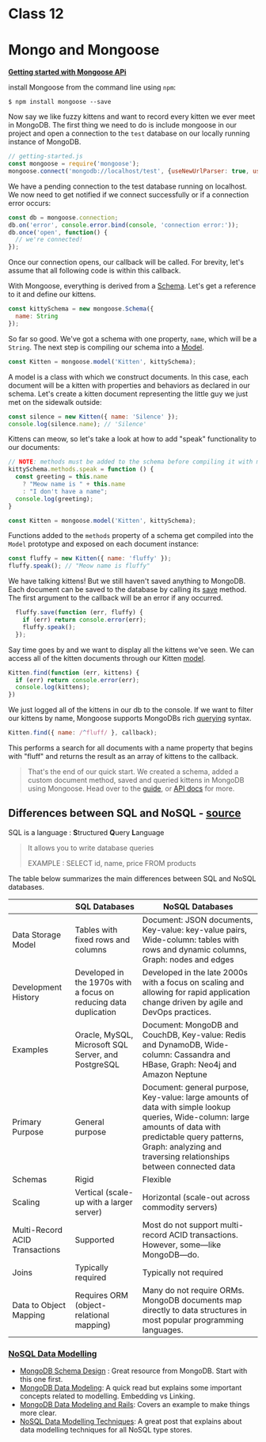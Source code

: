 # Class 12



# Mongo and Mongoose

[**Getting started with Mongoose APi**](https://mongoosejs.com/docs/index.html)

install Mongoose from the command line using `npm`:

```
$ npm install mongoose --save
```

Now say we like fuzzy kittens and want to record every kitten we ever meet in MongoDB. The first thing we need to do is include mongoose in our project and open a connection to the `test` database on our locally running instance of MongoDB.

```javascript
// getting-started.js
const mongoose = require('mongoose');
mongoose.connect('mongodb://localhost/test', {useNewUrlParser: true, useUnifiedTopology: true});
```

We have a pending connection to the test database running on localhost. We now need to get notified if we connect successfully or if a connection error occurs:

```javascript
const db = mongoose.connection;
db.on('error', console.error.bind(console, 'connection error:'));
db.once('open', function() {
  // we're connected!
});
```

Once our connection opens, our callback will be called. For brevity, let's assume that all following code is within this callback.

With Mongoose, everything is derived from a [Schema](https://mongoosejs.com/docs/guide.html). Let's get a reference to it and define our kittens.

```javascript
const kittySchema = new mongoose.Schema({
  name: String
});
```

So far so good. We've got a schema with one property, `name`, which will be a `String`. The next step is compiling our schema into a [Model](https://mongoosejs.com/docs/models.html).

```javascript
const Kitten = mongoose.model('Kitten', kittySchema);
```

A model is a class with which we construct documents. In this case, each document will be a kitten with properties and behaviors as declared in our schema. Let's create a kitten document representing the little guy we just met on the sidewalk outside:

```javascript
const silence = new Kitten({ name: 'Silence' });
console.log(silence.name); // 'Silence'
```

Kittens can meow, so let's take a look at how to add "speak" functionality to our documents:

```javascript
// NOTE: methods must be added to the schema before compiling it with mongoose.model()
kittySchema.methods.speak = function () {
  const greeting = this.name
    ? "Meow name is " + this.name
    : "I don't have a name";
  console.log(greeting);
}

const Kitten = mongoose.model('Kitten', kittySchema);
```

Functions added to the `methods` property of a schema get compiled into the `Model` prototype and exposed on each document instance:

```javascript
const fluffy = new Kitten({ name: 'fluffy' });
fluffy.speak(); // "Meow name is fluffy"
```

We have talking kittens! But we still haven't saved anything to MongoDB. Each document can be saved to the database by calling its [save](https://mongoosejs.com/docs/api.html#model_Model-save) method. The first argument to the callback will be an error if any occurred.

```javascript
  fluffy.save(function (err, fluffy) {
    if (err) return console.error(err);
    fluffy.speak();
  });
```

Say time goes by and we want to display all the kittens we've seen. We can access all of the kitten documents through our Kitten [model](https://mongoosejs.com/docs/models.html).

```javascript
Kitten.find(function (err, kittens) {
  if (err) return console.error(err);
  console.log(kittens);
})
```

We just logged all of the kittens in our db to the console. If we want to filter our kittens by name, Mongoose supports MongoDBs rich [querying](https://mongoosejs.com/docs/queries.html) syntax.

```javascript
Kitten.find({ name: /^fluff/ }, callback);
```

This performs a search for all documents with a name property that begins with "fluff" and returns the result as an array of kittens to the callback.

> That's the end of our quick start. We created a schema, added a custom document method, saved and queried kittens in MongoDB using Mongoose. Head over to the [guide](https://mongoosejs.com/docs/guide.html), or [API docs](https://mongoosejs.com/docs/api.html) for more.


## Differences between SQL and NoSQL - [source](https://www.mongodb.com/nosql-explained/nosql-vs-sql)

SQL is a language : **S**tructured **Q**uery **L**anguage

> It allows you to write database queries
>
> EXAMPLE : SELECT id, name, price FROM products

The table below summarizes the main differences between SQL and NoSQL databases.


|                                | SQL Databases                                                    | NoSQL Databases                                                                                                                                                                                                                  |
| -------------------------------- | ------------------------------------------------------------------ | ---------------------------------------------------------------------------------------------------------------------------------------------------------------------------------------------------------------------------------- |
| Data Storage Model             | Tables with fixed rows and columns                               | Document: JSON documents, Key-value: key-value pairs, Wide-column: tables with rows and dynamic columns, Graph: nodes and edges                                                                                                  |
| Development History            | Developed in the 1970s with a focus on reducing data duplication | Developed in the late 2000s with a focus on scaling and allowing for rapid application change driven by agile and DevOps practices.                                                                                              |
| Examples                       | Oracle, MySQL, Microsoft SQL Server, and PostgreSQL              | Document: MongoDB and CouchDB, Key-value: Redis and DynamoDB, Wide-column: Cassandra and HBase, Graph: Neo4j and Amazon Neptune                                                                                                  |
| Primary Purpose                | General purpose                                                  | Document: general purpose, Key-value: large amounts of data with simple lookup queries, Wide-column: large amounts of data with predictable query patterns, Graph: analyzing and traversing relationships between connected data |
| Schemas                        | Rigid                                                            | Flexible                                                                                                                                                                                                                         |
| Scaling                        | Vertical (scale-up with a larger server)                         | Horizontal (scale-out across commodity servers)                                                                                                                                                                                  |
| Multi-Record ACID Transactions | Supported                                                        | Most do not support multi-record ACID transactions. However, some—like MongoDB—do.                                                                                                                                             |
| Joins                          | Typically required                                               | Typically not required                                                                                                                                                                                                           |
| Data to Object Mapping         | Requires ORM (object-relational mapping)                         | Many do not require ORMs. MongoDB documents map directly to data structures in most popular programming languages.                                                                                                               |

### [NoSQL Data Modelling](http://chandermani.blogspot.com/2012/03/nosql-data-modelling.html)

* [MongoDB Schema Design](http://www.mongodb.org/display/DOCS/Schema+Design) : Great resource from MongoDB. Start with this one first.
* [MongoDB Data Modeling](http://blog.fiesta.cc/post/11319522700/walkthrough-mongodb-data-modeling): A quick read but explains some important concepts related to modelling. Embedding vs Linking.
* [MongoDB Data Modeling and Rails](http://www.mongodb.org/display/DOCS/MongoDB+Data+Modeling+and+Rails): Covers an example to make things more clear.
* [NoSQL Data Modelling Techniques](https://highlyscalable.wordpress.com/2012/03/01/nosql-data-modeling-techniques/): A great post that explains about data modelling techniques for all NoSQL type stores.
